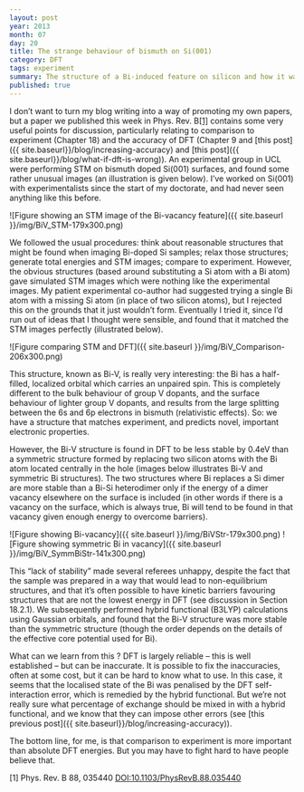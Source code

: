 ```yaml
---
layout: post
year: 2013
month: 07
day: 20
title: The strange behaviour of bismuth on Si(001)
category: DFT
tags: experiment
summary: The structure of a Bi-induced feature on silicon and how it was found
published: true
---
```

I don’t want to turn my blog writing into a way of promoting my own papers, but a paper we published this week in Phys. Rev. B[[1]](#R1) contains some very useful points for discussion, particularly relating to comparison to experiment (Chapter 18) and the accuracy of DFT (Chapter 9 and [this post]({{ site.baseurl}}/blog/increasing-accuracy) and [this post]({{ site.baseurl}}/blog/what-if-dft-is-wrong)). An experimental group in UCL were performing STM on bismuth doped Si(001) surfaces, and found some rather unusual images (an illustration is given below). I’ve worked on Si(001) with experimentalists since the start of my doctorate, and had never seen anything like this before.

![Figure showing an STM image of the Bi-vacancy feature]({{ site.baseurl }}/img/BiV_STM-179x300.png)

We followed the usual procedures: think about reasonable structures that might be found when imaging Bi-doped Si samples; relax those structures; generate total energies and STM images; compare to experiment. However, the obvious structures (based around substituting a Si atom with a Bi atom) gave simulated STM images which were nothing like the experimental images. My patient experimental co-author had suggested trying a single Bi atom with a missing Si atom (in place of two silicon atoms), but I rejected this on the grounds that it just wouldn’t form. Eventually I tried it, since I’d run out of ideas that I thought were sensible, and found that it matched the STM images perfectly (illustrated below).

![Figure comparing STM and DFT]({{ site.baseurl }}/img/BiV_Comparison-206x300.png)

This structure, known as Bi-V, is really very interesting: the Bi has a half-filled, localized orbital which carries an unpaired spin. This is completely different to the bulk behaviour of group V dopants, and the surface behaviour of lighter group V dopants, and results from the large splitting between the 6s and 6p electrons in bismuth (relativistic effects). So: we have a structure that matches experiment, and predicts novel, important electronic properties.

However, the Bi-V structure is found in DFT to be less stable by 0.4eV than a symmetric structure formed by replacing two silicon atoms with the Bi atom located centrally in the hole (images below illustrates Bi-V and symmetric Bi structures). The two structures where Bi replaces a Si dimer are more stable than a Bi-Si heterodimer only if the energy of a dimer vacancy elsewhere on the surface is included (in other words if there is a vacancy on the surface, which is always true, Bi will tend to be found in that vacancy given enough energy to overcome barriers).

![Figure showing Bi-vacancy]({{ site.baseurl }}/img/BiVStr-179x300.png)
![Figure showing symmetric Bi in vacancy]({{ site.baseurl }}/img/BiV_SymmBiStr-141x300.png)

This “lack of stability” made several referees unhappy, despite the fact that the sample was prepared in a way that would lead to non-equilibrium structures, and that it’s often possible to have kinetic barriers favouring structures that are not the lowest energy in DFT (see discussion in Section 18.2.1). We subsequently performed hybrid functional (B3LYP) calculations using Gaussian orbitals, and found that the Bi-V structure was more stable than the symmetric structure (though the order depends on the details of the effective core potential used for Bi).

What can we learn from this ? DFT is largely reliable – this is well established – but can be inaccurate. It is possible to fix the inaccuracies, often at some cost, but it can be hard to know what to use. In this case, it seems that the localised state of the Bi was penalised by the DFT self-interaction error, which is remedied by the hybrid functional. But we’re not really sure what percentage of exchange should be mixed in with a hybrid functional, and we know that they can impose other errors (see [this previous post]({{ site.baseurl}}/blog/increasing-accuracy)).

The bottom line, for me, is that comparison to experiment is more important than absolute DFT energies. But you may have to fight hard to have people believe that.

<a name="R1">[1]</a> Phys. Rev. B 88, 035440 [DOI:10.1103/PhysRevB.88.035440](http://dx.doi.org/10.1103/PhysRevB.88.035440)
